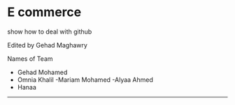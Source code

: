 

# E commerce

show how to deal with github

Edited by Gehad Maghawry
 
Names of Team  

- Gehad Mohamed 
- Omnia Khalil
-Mariam Mohamed 
-Alyaa Ahmed 
- Hanaa 

---------

